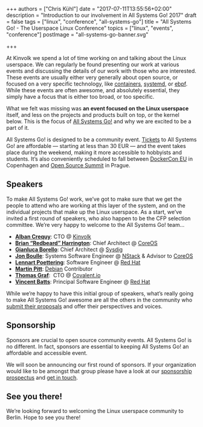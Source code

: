 +++
authors = ["Chris Kühl"]
date = "2017-07-11T13:55:56+02:00"
description = "Introduction to our involvement in All Systems Go! 2017"
draft = false 
tags = ["linux", "conference", "all-systems-go"]
title = "All Systems Go! - The Userspace Linux Conference"
topics = ["linux", "events", "conference"]
postImage =  "all-systems-go-banner.svg"

+++

At Kinvolk we spend a lot of time working on and talking about the Linux userspace. We can regularly be found presenting our work at various events and discussing the details of our work with those who are interested. These events are usually either very generally about open source, or focused on a very specific technology, like [containers](https://kubecon.io), [systemd](https://conf.systemd.io), or [ebpf](https://qmonnet.github.io/whirl-offload/2017/03/03/iovisor-summit-summary/). While these events are often awesome, and absolutely essential, they simply have a focus that is either too broad, or too specific.

What we felt was missing was **an event focused on the Linux userspace** itself, and less on the projects and products built on top, or the kernel below. This is the focus of [All Systems Go!](https://all-systems-go.io) and why we are excited to be a part of it.

All Systems Go! is designed to be a community event. [Tickets](https://ti.to/all-systems-go/all-systems-go) to All Systems Go! are affordable — starting at less than 30 EUR — and the event takes place during the weekend, making it more accessible to hobbyists and students. It’s also conveniently scheduled to fall between [DockerCon EU](https://europe-2017.dockercon.com/) in Copenhagen and [Open Source Summit](http://events.linuxfoundation.org/events/open-source-summit-europe) in Prague.

## Speakers
To make All Systems Go! work, we’ve got to make sure that we get the people to attend who are working at this layer of the system, and on the individual projects that make up the Linux userspace. As a start, we’ve invited a first round of speakers, who also happen to be the CFP selection committee. We’re very happy to welcome to the All Systems Go! team...

* **[Alban Crequy](https://github.com/alban)**: CTO @ [Kinvolk](https://kinvolk.io)
* **[Brian “Redbeard” Harrington](https://github.com/brianredbeard)**: Chief Architect @ [CoreOS](https://coreos.com/)
* **[Gianluca Borello](https://github.com/gianlucaborello)**: Chief Architect @ [Sysdig](https://sysdig.com/)
* **[Jon Boulle](https://github.com/jonboulle)**: Systems Software Engineer @ [NStack](https://nstack.com/) & Advisor to [CoreOS](https://coreos.com/)
* **[Lennart Poettering](https://github.com/poettering)**: Software Engineer @ [Red Hat](https://www.redhat.com/en)
* **[Martin Pitt](https://github.com/martinpitt)**: [Debian](https://www.debian.org/) Contributor
* **[Thomas Graf](https://github.com/tgraf)**:  CTO @ [Covalent.io](https://covalent.io/)
* **[Vincent Batts](https://github.com/vbatts)**: Principal Software Engineer @ [Red Hat](https://www.redhat.com/en)

While we’re happy to have this initial group of speakers, what’s really going to make All Systems Go! awesome are all the others in the community who [submit their proposals](https://cfp.all-systems-go.io/en/ASG2017/cfp/session/new) and offer their perspectives and voices.

## Sponsorship
Sponsors are crucial to open source community events. All Systems Go! is no different. In fact, sponsors are essential to keeping All Systems Go! an affordable and accessible event.

We will soon be announcing our first round of sponsors. If your organization would like to be amongst that group please have a look at our [sponsorship prospectus](https://github.com/all-systems-go-conf/conference/raw/master/Documents/Sponsorship/Sponsorship%20Prospectus:%20All%20Systems%20Go!%202017.pdf) and [get in touch](mailto:sponsors@all-systems-go.io).

## See you there!
We’re looking forward to welcoming the Linux userspace community to Berlin. Hope to see you there!
